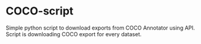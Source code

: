 # COCO-script
Simple python script to download exports from COCO Annotator using API. Script is downloading COCO export for every dataset.
